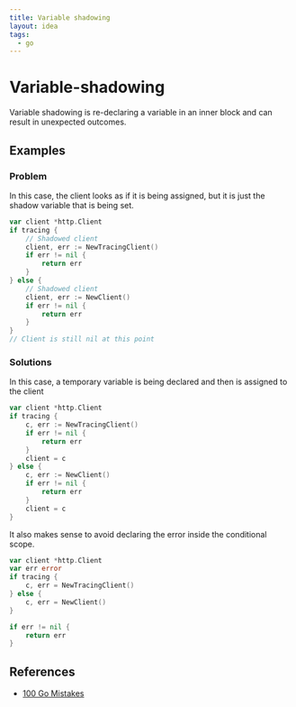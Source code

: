 ```yaml
---
title: Variable shadowing
layout: idea
tags:
  - go
---
```


# Variable-shadowing

Variable shadowing is re-declaring a variable in an inner block and can result
in unexpected outcomes.

## Examples

### Problem

In this case, the client looks as if it is being assigned, but it is just the
shadow variable that is being set.

```go
var client *http.Client
if tracing {
    // Shadowed client
	client, err := NewTracingClient()
	if err != nil {
	    return err
	}
} else {
    // Shadowed client
	client, err := NewClient()
	if err != nil {
	    return err
	}
}
// Client is still nil at this point
```

### Solutions

In this case, a temporary variable is being declared and then is assigned to the
client

```go
var client *http.Client
if tracing {
	c, err := NewTracingClient()
	if err != nil {
	    return err
	}
    client = c
} else {
	c, err := NewClient()
	if err != nil {
	    return err
	}
    client = c
}
```

It also makes sense to avoid declaring the error inside the conditional scope.

```go
var client *http.Client
var err error
if tracing {
	c, err = NewTracingClient()
} else {
	c, err = NewClient()
}

if err != nil {
    return err
}
```

## References

- [100 Go Mistakes](/reference/100-Go-Mistakes-and-How-to-Avoid-Them)
